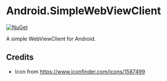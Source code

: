 # Android.SimpleWebViewClient

[![NuGet](https://img.shields.io/nuget/v/Asjc.Android.SimpleWebViewClient)](https://www.nuget.org/packages/Asjc.Android.SimpleWebViewClient/)

A simple WebViewClient for Android.

## Credits

- Icon from https://www.iconfinder.com/icons/1587499